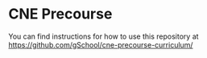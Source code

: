 # CNE Precourse

You can find instructions for how to use this repository at
https://github.com/gSchool/cne-precourse-curriculum/

